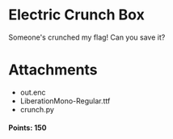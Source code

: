 # Electric Crunch Box

Someone's crunched my flag! Can you save it?

# Attachments
- out.enc
- LiberationMono-Regular.ttf
- crunch.py

#### Points: 150
